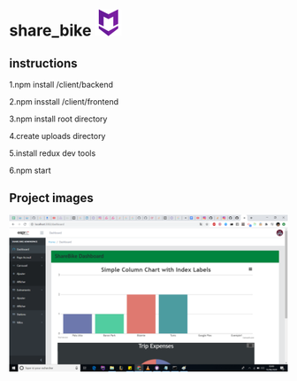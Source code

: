# share_bike  ![alt text](https://github.com/adam-p/markdown-here/raw/master/src/common/images/icon48.png "Logo Title Text 1")
## instructions 

1.npm install /client/backend 

2.npm insstall /client/frontend

3.npm install root directory

4.create uploads directory

5.install redux dev tools

6.npm start

## Project images
![GitHub Logo](/readme-images/back1.png)


